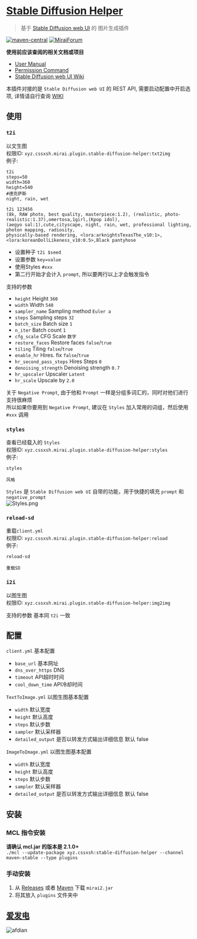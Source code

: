 # [Stable Diffusion Helper](https://github.com/cssxsh/stable-diffusion-helper)

> 基于 [Stable Diffusion web UI](https://github.com/AUTOMATIC1111/stable-diffusion-webui) 的 图片生成插件

[![maven-central](https://img.shields.io/maven-central/v/xyz.cssxsh/stable-diffusion-helper)](https://search.maven.org/artifact/xyz.cssxsh/stable-diffusion-helper)
[![MiraiForum](https://img.shields.io/badge/post-on%20MiraiForum-yellow)](https://mirai.mamoe.net/topic/1657)

**使用前应该查阅的相关文档或项目**

*   [User Manual](https://github.com/mamoe/mirai/blob/dev/docs/UserManual.md)
*   [Permission Command](https://github.com/mamoe/mirai/blob/dev/mirai-console/docs/BuiltInCommands.md#permissioncommand)
*   [Stable Diffusion web UI Wiki](https://github.com/AUTOMATIC1111/stable-diffusion-webui/wiki/API)

本插件对接的是 `Stable Diffusion web UI` 的 REST API, 需要启动配置中开启选项, 详情请自行查询 [WIKI](https://github.com/AUTOMATIC1111/stable-diffusion-webui/wiki/API)  

## 使用

### `t2i`

以文生图  
权限ID: `xyz.cssxsh.mirai.plugin.stable-diffusion-helper:txt2img`  
例子:
```log
t2i 
steps=50
width=360
height=540
#德克萨斯
night, rain, wet
```
```log
t2i 123456
(8k, RAW photo, best quality, masterpiece:1.2), (realistic, photo-realistic:1.37),omertosa,1girl,(Kpop idol), 
(aegyo sal:1),cute,cityscape, night, rain, wet, professional lighting, photon mapping, radiosity, 
physically-based rendering, <lora:arknightsTexasThe_v10:1>, <lora:koreanDollLikeness_v10:0.5>,Black pantyhose
```

* 设置种子 `t2i $seed`
* 设置参数 `key=value`
* 使用Styles `#xxx`
* 第二行开始才会计入 `prompt`, 所以要两行以上才会触发指令

支持的参数 
* `height` Height `360`
* `width` Width `540`
* `sampler_name` Sampling method `Euler a`
* `steps` Sampling steps `32`
* `batch_size` Batch size `1`
* `n_iter` Batch count `1`
* `cfg_scale` CFG Scale `数字`
* `restore_faces` Restore faces `false`/`true`
* `tiling` Tiling `false`/`true`
* `enable_hr` Hires. fix `false`/`true`
* `hr_second_pass_steps` Hires Steps `0`
* `denoising_strength` Denoising strength `0.7`
* `hr_upscaler` Upscaler `Latent`
* `hr_scale` Upscale by `2.0`

关于 `Negative Prompt`, 由于他和 `Prompt` 一样是分组多词汇的，同时对他们进行支持很麻烦  
所以如果你要用到 `Negative Prompt`, 建议在 `Styles` 加入常用的词组，然后使用 `#xxx` 调用

### `styles`

查看已经载入的 `Styles`  
权限ID: `xyz.cssxsh.mirai.plugin.stable-diffusion-helper:styles`  
例子:
```log
styles 
```
```log
风格 
```

`Styles` 是 `Stable Diffusion web UI` 自带的功能，用于快捷的填充 `prompt` 和 `negative_prompt`  
![Styles.png](.github/Styles.png)

### `reload-sd`

重载`client.yml`  
权限ID: `xyz.cssxsh.mirai.plugin.stable-diffusion-helper:reload`  
例子:
```log
reload-sd
```
```log
重载SD
```

### `i2i`

以图生图  
权限ID: `xyz.cssxsh.mirai.plugin.stable-diffusion-helper:img2img`

支持的参数 基本同 `t2i` 一致

## 配置

`client.yml` 基本配置

* `base_url` 基本网址
* `dns_over_https` DNS
* `timeout` API超时时间
* `cool_down_time` API冷却时间

`TextToImage.yml` 以图生图基本配置

* `width` 默认宽度
* `height` 默认高度
* `steps` 默认步数
* `sampler` 默认采样器
* `detailed_output` 是否以转发方式输出详细信息 默认 false

`ImageToImage.yml` 以图生图基本配置

* `width` 默认宽度
* `height` 默认高度
* `steps` 默认步数
* `sampler` 默认采样器
* `detailed_output` 是否以转发方式输出详细信息 默认 false

## 安装

### MCL 指令安装

**请确认 mcl.jar 的版本是 2.1.0+**  
`./mcl --update-package xyz.cssxsh:stable-diffusion-helper --channel maven-stable --type plugins`

### 手动安装

1.  从 [Releases](https://github.com/cssxsh/stable-diffusion-helper/releases) 或者 [Maven](https://repo1.maven.org/maven2/xyz/cssxsh/mirai/stable-diffusion-helper/) 下载 `mirai2.jar`
2.  将其放入 `plugins` 文件夹中

## [爱发电](https://afdian.net/@cssxsh)

![afdian](.github/afdian.jpg)